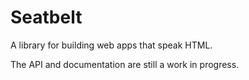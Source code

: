 # Seatbelt

A library for building web apps that speak HTML.

The API and documentation are still a work in progress.
